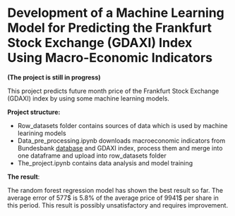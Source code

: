 # Development of a Machine Learning Model for Predicting the Frankfurt Stock Exchange (GDAXI) Index Using Macro-Economic Indicators

**(The project is still in progress)**

This project predicts future month price of the Frankfurt Stock Exchange (GDAXI) index by using some machine learning models.

**Project structure:**

- Row_datasets folder contains sources of data which is used by machine learining models
- Data_pre_processing.ipynb downloads macroeconomic indicators from Bundesbank [database](https://www.bundesbank.de/) and GDAXI index, process them and merge into one dataframe and upload into row_datasets folder
- The_project.ipynb contains data analysis and model training

**The result**:

The random forest regression model has shown the best result so far. The average error of 577\$ is 5.8% of the average price of 9941\$ per share in this period. This result is possibly unsatisfactory and requires improvement.
